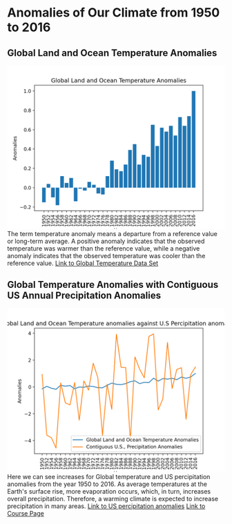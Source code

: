 # Anomalies of Our Climate from 1950 to 2016
## Global Land and Ocean Temperature Anomalies
![Graph of Global Land and Ocean Temperature Anomalies](Figure_1.png)
The term temperature anomaly means a departure from a reference value or long-term average. A positive anomaly indicates that the observed temperature was warmer than the reference value, while a negative anomaly indicates that the observed temperature was cooler than the reference value.
[Link to Global Temperature Data Set](https://www.ncdc.noaa.gov/cag/time-series/global/globe/land_ocean/ytd/12/1880-2016.json)
## Global Temperature Anomalies with Contiguous US Annual Precipitation Anomalies
![Contiguous US Annual Precipitation Anomalies](Figure_2.png)
Here we can see increases for Global temperature and US percipitation anomalies from the year 1950 to 2016. As average temperatures at the Earth's surface rise, more evaporation occurs, which, in turn, increases overall precipitation. Therefore, a warming climate is expected to increase precipitation in many areas. 
[Link to US percipitation anomalies](https://www.ncdc.noaa.gov/cag/time-series/us/110/00/pcp/ytd/12/1895-2016.json?base_prd=true&begbaseyear=1901&endbaseyear=2000)
[Link to Course Page](https://github.com/mikeizbicki/cmc-csci040/blob/2020fall/hw_02/README.md
)


